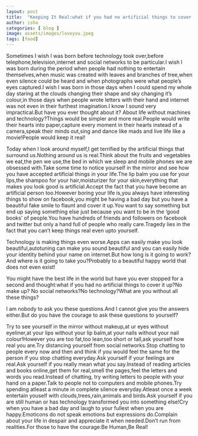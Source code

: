 ```yaml
---
layout: post
title:  "Keeping It Real:what if you had no artificial things to cover it up?"
author: isha
categories: [ blog ]
image: assets/images/loveyou.jpeg
tags: [food]
---
```


Sometimes I wish I was born before technology took over,before telephone,television,internet and social networks to be particular.I wish I was born during the period when people had nothing to entertain themselves,when music was created with leaves and branches of tree,when even silence could be heard and when photographs were what people’s eyes captured.I wish I was born in those days when I could spend my whole day staring at the clouds changing their shape and sky changing it’s colour,in those days when people wrote letters with their hand and internet was not even in their furthest imagination.I know I sound very impractical.But have you ever thought about it? About life without machines and technology?Things would  be simpler and more real.People would write their hearts into paper,capture every moment in their hearts instead of a camera,speak their minds out,sing and dance like mads and live life like a movie!People would keep it real!

Today when I look around myself,I get terrified by the artificial things that surround us.Nothing around us is real.Think about the fruits and vegetables we eat,the pen we use,the bed in which we sleep and mobile phones we are obsessed with.Take some time to notice yourself in the mirror and see how you have accepted artificial things in your life.The lip balm you use for your lips,the shampoo for your hair,moisturizer for your skin,everything that makes you look good is artificial.Accept the fact that you have become an artificial person too.However boring your life is,you always have interesting things to show on facebook,you might be having a bad day but you have a beautiful fake smile to flaunt and cover it up.You want to say something but end up saying something else just because you want to be in the ‘good books’ of people.You have hundreds of friends and followers on facebook and twitter but only a hand full of people who really care.Tragedy lies in the fact that you can’t keep things real even upto yourself.

Technology is making things even worse.Apps can easily make you look beautiful,autotuning can make you sound beautiful and you can easily hide your identity behind your name on internet.But how long is it going to work?And where is it going to take you?Probably to a beautiful happy world that does not even exist!

You might have the best life in the world but have you ever stopped for a second and thought:what if you had no artificial things to cover it up?No make up? No social networks?No technology?What are you without all these things?

I am nobody to ask you these questions.And I cannot give you the answers either.But do you have the courage to ask these questions to yourself?

Try to see yourself in the mirror without makeup,at ur eyes without eyeliner,at your lips without your lip balm,at your nails without your nail colour!However you are too fat,too lean,too short or tall,ask yourself how real you are.Try distancing yourself from social networks.Stop chatting to people every now and then and think if you would feel the same for the person if you stop chatting everyday.Ask yourself if your feelings are real.Ask yourself if you really mean what you say.Instead of reading articles and books online,get them for real,smell the pages,feel the letters and words you read.Instead of chatting, try writing letters to people with your hand on a paper.Talk to people not to computers and mobile phones.Try spending atleast a minute in complete silence everyday.Atleast once a week entertain youself with clouds,trees,rain,animals and birds.Ask yourself if you are still human or has technology transformed you into something else!Cry when you have a bad day and laugh to your fullest  when you are happy.Emoticons do not speak emotions but expressions do.Complain about your life in despair and appreciate it when needed.Don’t run from realities.For those to have the courage:Be Human,Be Real!